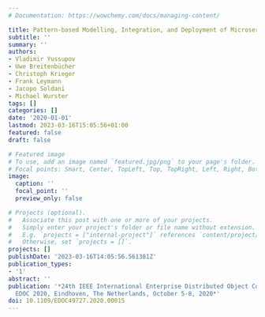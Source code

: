 ```yaml
---
# Documentation: https://wowchemy.com/docs/managing-content/

title: Pattern-based Modelling, Integration, and Deployment of Microservice Architectures
subtitle: ''
summary: ''
authors:
- Vladimir Yussupov
- Uwe Breitenbücher
- Christoph Krieger
- Frank Leymann
- Jacopo Soldani
- Michael Wurster
tags: []
categories: []
date: '2020-01-01'
lastmod: 2023-03-16T15:05:56+01:00
featured: false
draft: false

# Featured image
# To use, add an image named `featured.jpg/png` to your page's folder.
# Focal points: Smart, Center, TopLeft, Top, TopRight, Left, Right, BottomLeft, Bottom, BottomRight.
image:
  caption: ''
  focal_point: ''
  preview_only: false

# Projects (optional).
#   Associate this post with one or more of your projects.
#   Simply enter your project's folder or file name without extension.
#   E.g. `projects = ["internal-project"]` references `content/project/deep-learning/index.md`.
#   Otherwise, set `projects = []`.
projects: []
publishDate: '2023-03-16T14:05:56.561381Z'
publication_types:
- '1'
abstract: ''
publication: '*24th IEEE International Enterprise Distributed Object Computing Conference,
  EDOC 2020, Eindhoven, The Netherlands, October 5-8, 2020*'
doi: 10.1109/EDOC49727.2020.00015
---
```

